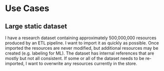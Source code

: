 # Use Cases

## Large static dataset

I have a research dataset containing approximately 500,000,000 resources produced by an ETL pipeline. I want to import it as quickly as possible. Once imported the resources are never modified, but additional resources may be created (e.g. labeling for ML). The dataset has internal references that are mostly but not all consistent. If some or all of the dataset needs to be re-imported, I want to overwrite any resources currently in the store.
